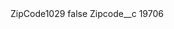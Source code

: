 <?xml version="1.0" encoding="UTF-8"?>
<CustomMetadata xmlns="http://soap.sforce.com/2006/04/metadata" xmlns:xsi="http://www.w3.org/2001/XMLSchema-instance" xmlns:xsd="http://www.w3.org/2001/XMLSchema">
    <label>ZipCode1029</label>
    <protected>false</protected>
    <values>
        <field>Zipcode__c</field>
        <value xsi:type="xsd:string">19706</value>
    </values>
</CustomMetadata>
